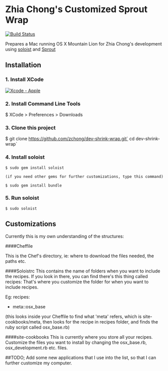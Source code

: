 # Zhia Chong's Customized Sprout Wrap


[![Build Status](https://travis-ci.org/pivotal-sprout/sprout-wrap.png?branch=master)](https://travis-ci.org/pivotal-sprout/sprout-wrap)

Prepares a Mac running OS X Mountain Lion for Zhia Chong's development using [soloist](https://github.com/mkocher/soloist) and [Sprout](https://github.com/pivotal-sprout/sprout)

## Installation

### 1. Install XCode

[![Xcode - Apple](http://r.mzstatic.com/images/web/linkmaker/badge_macappstore-lrg.gif)](https://itunes.apple.com/us/app/xcode/id497799835?mt=12&uo=4)

### 2. Install Command Line Tools
  
  $ XCode > Preferences > Downloads
  
### 3. Clone this project
  
  $  git clone https://github.com/zchong/dev-shrink-wrap.git`
  cd dev-shrink-wrap`
  
### 4. Install soloist 

    $ sudo gem install soloist

    (if you need other gems for further customizations, type this command)

    $ sudo gem install bundle

### 5. Run soloist
  	$ sudo soloist

## Customizations

Currently this is my own understanding of the structures:

####Cheffile

This is the Chef's directory, ie: where to download the files needed, the paths etc.

####Soloistrc
This contains the name of folders when you want to include the recipes. If you look in there, you can find there's this thing called recipes:   That's where you customize the folder for when you want to include recipes.

Eg:
recipes:
- meta::osx_base

(this looks inside your Cheffile to find what 'meta' refers, which is site-cookbooks/meta, then looks for the recipe in recipes folder, and finds the ruby script called osx_base.rb)

####site-cookbooks
This is currently where you store all your recipes. Customize the files you want to install by changing the osx_base.rb, osx_development.rb etc. files. 

##TODO;
Add some new applications that I use into the list, so that I can further customize my computer.

